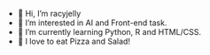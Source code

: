 - 👋 Hi, I’m racyjelly
- 👀 I’m interested in AI and Front-end task.
- 🌱 I’m currently learning Python, R and HTML/CSS.
- 🍕 I love to eat Pizza and Salad!
